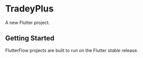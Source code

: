 # TradeyPlus

A new Flutter project.

## Getting Started

FlutterFlow projects are built to run on the Flutter _stable_ release.
